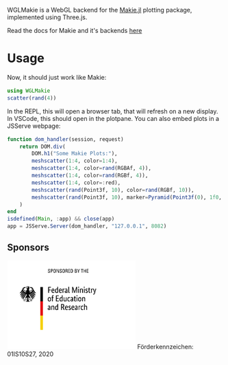 WGLMakie is a WebGL backend for the [Makie.jl](https://www.github.com/JuliaPlots/Makie.jl) plotting package, implemented using Three.js.

Read the docs for Makie and it's backends [here](http://makie.juliaplots.org/dev)

# Usage

Now, it should just work like Makie:

```julia
using WGLMakie
scatter(rand(4))
```

In the REPL, this will open a browser tab, that will refresh on a new display.
In VSCode, this should open in the plotpane.
You can also embed plots in a JSServe webpage:

```julia
function dom_handler(session, request)
    return DOM.div(
        DOM.h1("Some Makie Plots:"),
        meshscatter(1:4, color=1:4),
        meshscatter(1:4, color=rand(RGBAf, 4)),
        meshscatter(1:4, color=rand(RGBf, 4)),
        meshscatter(1:4, color=:red),
        meshscatter(rand(Point3f, 10), color=rand(RGBf, 10)),
        meshscatter(rand(Point3f, 10), marker=Pyramid(Point3f(0), 1f0, 1f0)),
    )
end
isdefined(Main, :app) && close(app)
app = JSServe.Server(dom_handler, "127.0.0.1", 8082)
```

## Sponsors

<img src="https://github.com/JuliaPlots/Makie.jl/blob/master/assets/BMBF_gefoerdert_2017_en.jpg?raw=true" width="300"/>
Förderkennzeichen: 01IS10S27, 2020
